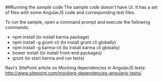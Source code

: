 ##Running the sample code
The sample code doesn't have UI. It has a set of files with some AngularJS code and corresponding test files.

To run the sample, open a command prompt and execute the following commands:

 -  npm install (to install karma package)
 -  npm install -g grunt-cli (to install grunt cli globally)
 -  npm install -g karma-cli (to install karma cli globally)
 -  bower install (to install front-end packages)
 -  grunt (to start karma and run tests)
 
Ravi's SitePoint article on Mocking dependencies in AngularJS tests: http://www.sitepoint.com/mocking-dependencies-angularjs-tests/